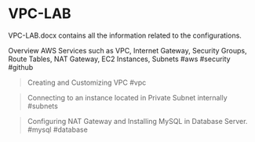 # VPC-LAB
VPC-LAB.docx contains all the information related to the configurations.

Overview AWS Services such as VPC, Internet Gateway, Security Groups, Route Tables, NAT Gateway, EC2 Instances, Subnets 
#aws #security #github 
> Creating and Customizing VPC  #vpc 

> Connecting to an instance located in Private Subnet internally
#subnets

> Configuring NAT Gateway and Installing MySQL in Database Server. #mysql #database 
